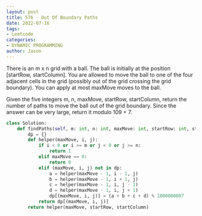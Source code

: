 ```yaml
---
layout: post
title: 576 - Out Of Boundary Paths
date: 2022-07-16
tags:
- Leetcode
categories:
- DYNAMIC PROGRAMMING
author: Jason
---
```

There is an m x n grid with a ball. The ball is initially at the position [startRow, startColumn]. You are allowed to move the ball to one of the four adjacent cells in the grid (possibly out of the grid crossing the grid boundary). You can apply at most maxMove moves to the ball.

Given the five integers m, n, maxMove, startRow, startColumn, return the number of paths to move the ball out of the grid boundary. Since the answer can be very large, return it modulo 109 + 7.

```python
class Solution:
    def findPaths(self, m: int, n: int, maxMove: int, startRow: int, startColumn: int) -> int:
        dp = {}
        def helper(maxMove, i, j):
            if i < 0 or i >= m or j < 0 or j >= n:
                return 1
            elif maxMove == 0:
                return 0
            elif (maxMove, i, j) not in dp:
                a = helper(maxMove - 1, i - 1, j)
                b = helper(maxMove - 1, i + 1, j)
                c = helper(maxMove - 1, i, j - 1)
                d = helper(maxMove - 1, i, j + 1)
                dp[(maxMove, i, j)] = (a + b + c + d) % 1000000007
            return dp[(maxMove, i, j)]
        return helper(maxMove, startRow, startColumn)
```
